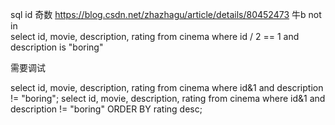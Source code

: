 sql
id 奇数  https://blog.csdn.net/zhazhagu/article/details/80452473 牛b
not in  
select id, movie, description, rating from cinema where id / 2 == 1 and description is "boring"

需要调试

select id, movie, description, rating from cinema where id&1 and description != "boring";
select id, movie, description, rating from cinema where id&1 and description != "boring" ORDER BY rating desc;